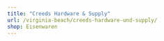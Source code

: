 ```yaml
---
title: "Creeds Hardware & Supply"
url: /virginia-beach/creeds-hardware-und-supply/
shop: Eisenwaren
---
```

